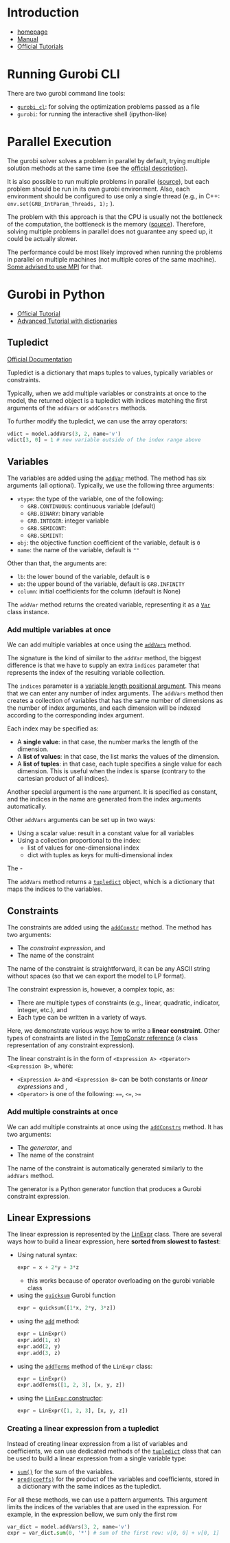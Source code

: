 # Introduction

- [homepage](https://www.gurobi.com/)
- [Manual](https://docs.gurobi.com/projects/optimizer/en/current/)
- [Official Tutorials](https://support.gurobi.com/hc/en-us/articles/14165975461393-Tutorials-Getting-Started-with-the-Gurobi-APIs)

# Running Gurobi CLI
There are two gurobi command line tools:

- [`gurobi_cl`](https://www.gurobi.com/documentation/current/refman/grb_command_line_tool.html): for solving the optimization problems passed as a file
- `gurobi`: for running the interactive shell (ipython-like)


# Parallel Execution
The gurobi solver solves a problem in parallel by default, trying multiple solution methods at the same time (see the [official description](https://www.gurobi.com/documentation/9.5/refman/concurrent_optimizer.html)).

It is also possible to run multiple problems in parallel ([source](https://support.gurobi.com/hc/en-us/community/posts/360055837711-Solving-different-models-in-parallel-C-OpenMP-)), but each problem should be run in its own gurobi environment. Also, each environment should be configured to use only a single thread (e.g., in C++: `env.set(GRB_IntParam_Threads, 1);` ). 

The problem with this approach is that the CPU is usually not the bottleneck of the computation, the bottleneck is the memory ([source](https://groups.google.com/g/gurobi/c/JcUxe0YibZQ)). Therefore, solving multiple problems in parallel does not guarantee any speed up, it could be actually slower.

The performance could be most likely improved when running the problems in parallel on multiple machines (not multiple cores of the same machine). [Some advised to use MPI](https://support.gurobi.com/hc/en-us/community/posts/360077591892-Solving-thousands-of-QP-parallelly-on-a-machine-) for that.


# Gurobi in Python

- [Official Tutorial](https://support.gurobi.com/hc/en-us/articles/17278438215313-Tutorial-Getting-Started-with-the-Gurobi-Python-API)
- [Advanced Tutorial with dictionaries](https://support.gurobi.com/hc/en-us/articles/17307437899025-Tutorial-Getting-Started-with-the-Gurobi-Python-API-using-dictionaries)


## Tupledict
[Official Documentation](https://docs.gurobi.com/projects/optimizer/en/current/reference/python/tupledict.html#tupledict)

Tupledict is a dictionary that maps tuples to values, typically variables or constraints.

Typically, when we add multiple variables or constraints at once to the model, the returned object is a tupledict with indices matching the first arguments of the `addVars` or `addConstrs` methods.

To further modify the tupledict, we can use the array operators:

```Python
vdict = model.addVars(3, 2, name='v')
vdict[3, 0] = 1 # new variable outside of the index range above
```


## Variables
The variables are added using the [`addVar`](https://docs.gurobi.com/projects/optimizer/en/current/reference/python/model.html#Model.addVar) method. The method has six arguments (all optional). Typically, we use the following three arguments:

- `vtype`: the type of the variable, one of the following:
    - `GRB.CONTINUOUS`: continuous variable (default)
    - `GRB.BINARY`: binary variable
    - `GRB.INTEGER`: integer variable
    - `GRB.SEMICONT`:
    - `GRB.SEMIINT`:
- `obj`: the objective function coefficient of the variable, default is `0`
- `name`: the name of the variable, default is `""`

Other than that, the arguments are:
- `lb`: the lower bound of the variable, default is `0`
- `ub`: the upper bound of the variable, default is `GRB.INFINITY`
- `column`: initial coefficients for the column (default is None)

The `addVar` method returns the created variable, representing it as a [`Var`](https://docs.gurobi.com/projects/optimizer/en/current/reference/python/var.html#Var) class instance.

### Add multiple variables at once
We can add multiple variables at once using the [`addVars`](https://docs.gurobi.com/projects/optimizer/en/current/reference/python/model.html#Model.addVars) method.

The signature is the kind of similar to the `addVar` method, the biggest difference is that we have to supply an extra `indices` parameter that represents the index of the resulting variable collection. 

The `indices` parameter is a [variable length positional argument](Python%20Manual.md#variable-length-arguments). This means that we can enter any number of index arguments. The `addVars` method then creates a collection of variables that has the same number of dimensions as the number of index arguments, and each dimension will be indexed according to the corresponding index argument.

Each index may be specified as:

- A **single value**: in that case, the number marks the length of the dimension.
- A **list of values**: in that case, the list marks the values of the dimension.
- A **list of tuples**: in that case, each tuple specifies a single value for each dimension. This is useful when the index is sparse (contrary to the cartesian product of all indices).

Another special argument is the `name` argument. It is specified as constant, and the indices in the name are generated from the index arguments automatically.

Other `addVars` arguments can be set up in two ways:

- Using a scalar value: result in a constant value for all variables
- Using a collection proportional to the index:
    - list of values for one-dimensional index
    - dict with tuples as keys for multi-dimensional index

The 
    - 


The `addVars` method returns a [`tupledict`](https://docs.gurobi.com/projects/optimizer/en/current/reference/python/tupledict.html#tupledict) object, which is a dictionary that maps the indices to the variables.


## Constraints
The constraints are added using the [`addConstr`](https://docs.gurobi.com/projects/optimizer/en/current/reference/python/model.html#Model.addConstr) method. The method has two arguments:

- The *constraint expression*, and
- The name of the constraint

The name of the constraint is straightforward, it can be any ASCII string without spaces (so that we can export the model to LP format).

The constraint expression is, however, a complex topic, as:

- There are multiple types of constraints (e.g., linear, quadratic, indicator, integer, etc.), and
- Each type can be written in a variety of ways.

Here, we demonstrate various ways how to write a **linear constraint**. Other types of constraints are listed in the [TempConstr reference](https://docs.gurobi.com/projects/optimizer/en/current/reference/python/tempconstr.html#TempConstr) (a class representation of any constraint expression).

The linear constraint is in the form of `<Expression A> <Operator> <Expression B>`, where:

- `<Expression A>` and `<Expression B>` can be both constants or *linear expressions* and ,
- `<Operator>` is one of the following: `==`, `<=`, `>=`


### Add multiple constraints at once
We can add multiple constraints at once using the [`addConstrs`](https://docs.gurobi.com/projects/optimizer/en/current/reference/python/model.html#Model.addConstrs) method. It has two arguments:

- The *generator*, and
- The name of the constraint

The name of the constraint is automatically generated similarly to the `addVars` method.

The generator is a Python generator function that produces a Gurobi constraint expression.



## Linear Expressions
The linear expression is represented by the [LinExpr](https://docs.gurobi.com/projects/optimizer/en/current/reference/python/linexpr.html#LinExpr) class. There are several ways how to build a linear expression, here **sorted from slowest to fastest**:

- Using natural syntax:
    ```Python
    expr = x + 2*y + 3*z
    ```
    - this works because of operator overloading on the gurobi variable class
- using the [`quicksum`](https://docs.gurobi.com/projects/optimizer/en/current/reference/python/func_global.html#quicksum) Gurobi function
    ```Python
    expr = quicksum([1*x, 2*y, 3*z])
    ```
- using the [`add`](https://docs.gurobi.com/projects/optimizer/en/current/reference/python/linexpr.html#LinExpr.add) method:
    ```Python
    expr = LinExpr()
    expr.add(1, x)
    expr.add(2, y)
    expr.add(3, z)
    ```
- using the [`addTerms`](https://docs.gurobi.com/projects/optimizer/en/current/reference/python/linexpr.html#LinExpr.addTerms) method of the `LinExpr` class:
    ```Python
    expr = LinExpr()
    expr.addTerms([1, 2, 3], [x, y, z])
    ```
- using the [`LinExpr` constructor](https://docs.gurobi.com/projects/optimizer/en/current/reference/python/linexpr.html#LinExpr.LinExpr):
    ```Python
    expr = LinExpr([1, 2, 3], [x, y, z])
    ```

### Creating a linear expression from a tupledict
Instead of creating linear expression from a list of variables and coefficients, we can use dedicated methods of the [`tupledict`](#tupledict) class that can be used to build a linear expression from a single variable type:

- [`sum()`](https://docs.gurobi.com/projects/optimizer/en/current/reference/python/tupledict.html#tupledict.sum) for the sum of the variables.
- [`prod(coeffs)`](https://docs.gurobi.com/projects/optimizer/en/current/reference/python/tupledict.html#tupledict.prod) for the product of the variables and coefficients, stored in a dictionary with the same indices as the tupledict.

For all these methods, we can use a pattern arguments. This argument limits the indices of the variables that are used in the expression. For example, in the expression bellow, we sum only the first row
```Python
var_dict = model.addVars(3, 2, name='v')
expr = var_dict.sum(0, '*') # sum of the first row: v[0, 0] + v[0, 1]
```







